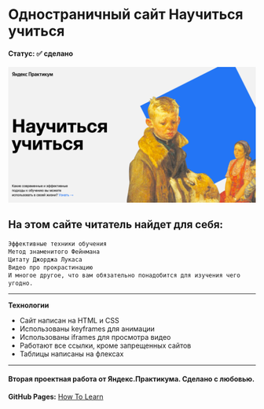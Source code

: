 # Одностраничный сайт Научиться учиться
#### Статус: :white_check_mark: сделано
<a href="https://anastasiapovarkova.github.io/how-to-learn/" target="_blank">
    <img src="https://github.com/AnastasiaPovarkova/how-to-learn/blob/main/images/screensaver.png?raw=true" title="How To Learn" alt="How To Learn"/>
</a>

## На этом сайте читатель найдет для себя:

    Эффективные техники обучения
    Метод знаменитого Фейнмана
    Цитату Джорджа Лукаса
    Видео про прокрастинацию
    И многое другое, что вам обязательно понадобится для изучения чего угодно.

____

**Технологии**

- Сайт написан на HTML и CSS
- Использованы keyframes для анимации
- Использованы iframes для просмотра видео
- Работают все ссылки, кроме запрещенных сайтов
- Таблицы написаны на флексах

____
#### Вторая проектная работа от Яндекс.Практикума. Сделано с любовью.

**GitHub Pages:**  [How To Learn](https://anastasiapovarkova.github.io/how-to-learn/)
